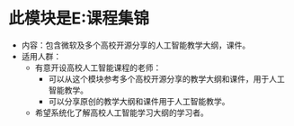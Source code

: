 # 此模块是E:课程集锦
- 内容：包含微软及多个高校开源分享的人工智能教学大纲，课件。
- 适用人群：
  - 有意开设高校人工智能课程的老师：
    - 可以从这个模块参考多个高校开源分享的教学大纲和课件，用于人工智能教学。
    - 可以分享原创的教学大纲和课件用于人工智能教学。
  - 希望系统化了解高校人工智能学习大纲的学习者。